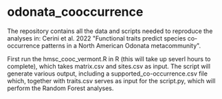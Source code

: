 # odonata_cooccurrence
The repository contains all the data and scripts needed to reproduce the analyses in:
Cerini et al. 2022 "Functional traits predict species co-occurrence patterns in a North American Odonata metacommunity".

First run the hmsc_cooc_vermont.R in R (this will take up severl hours to complete), which takes matrix.csv and sites.csv as input. 
The script will generate various output, including a supported_co-occurrence.csv file which, together with traits.csv serves as input
for the script.py, which will perform the Random Forest analyses.
